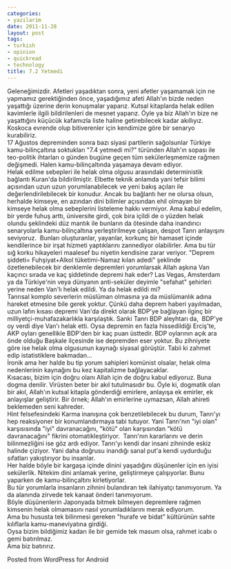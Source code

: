 ```yaml
---
categories:
- yazilarim
date: 2011-11-28
layout: post
tags:
- turkish
- opinion
- quickread
- technology
title: 7.2 Yetmedi
---
```


Geleneğimizdir. Afetleri yaşadıktan sonra, yeni afetler yaşamamak için ne yapmamız gerektiğinden önce, yaşadığımız afeti Allah'ın bizde neden yaşattığı üzerine derin konuşmalar yaparız. Kutsal kitaplarda helak edilen kavimlerle ilgili bildirilenleri de mesnet yaparız. Öyle ya biz Allah'ın bize ne yaşattığını küçücük kafamızla liste haline getirebilecek kadar akıllıyız. Koskoca evrende olup bitiverenler için kendimize göre bir senaryo kurabiliriz.  
17 Ağustos depreminden sonra bazı siyasi partilerin sağolsunlar Türkiye kamu-bilinçaltına soktukları "7.4 yetmedi mi?" türünden Allah'ın sopası ile teo-politik ihtarları o günden bugüne geçen tüm sekülerleşmemize rağmen değişmedi. Halen kamu-bilinçaltında yaşamaya devam ediyor.  
Helak edilme sebepleri ile helak olma olgusu arasındaki deterministik bağlantı Kuran'da bildirilmiştir. Elbette teknik anlamda yani tefsir bilimi açısından uzun uzun yorumlanabilecek ve yeni bakış açıları ile değerlendirilebilecek bir konudur. Ancak bu bağlantı her ne olursa olsun, herhalde kimseye, en azından dini bilimler açısından ehil olmayan bir kimseye helak olma sebeplerini listeleme hakkı vermiyor. Ama kabul edelim, bir yerde fuhuş arttı, üniversite girdi, çok bira içildi de o yüzden helak olundu şeklindeki düz mantık ile bunların da ötesinde daha inandırıcı senaryolarla kamu-bilinçaltına yerleştirilmeye çalışan, despot Tanrı anlayışını seviyoruz.  Bunları oluşturanlar, yayanlar, korkunç bir hamaset içinde kendilerince bir irşat hizmeti yaptıklarını zannediyor olabilirler. Ama bu tür sığ korku hikayeleri maalesef bu niyetin kendisine zarar veriyor. "Deprem şiddeti= Fuhşiyat+Alkol tüketimi-Namaz kılan adedi" şeklinde özetlenebilecek bir denklemle depremleri yorumlarsak Allah aşkına Van kaçıncı sırada ve kaç şiddetinde depremi hak eder? Las Vegas, Amsterdam ya da Türkiye'nin veya dünyanın anti-seküler deyimle "sefahat" şehirleri yerine neden Van'lı helak edildi. Ya da helak edildi mi?  
Tanrısal komplo severlerin müslüman olmasına ya da müslümanlık adına hareket etmesine bile gerek yoktur. Çünkü daha deprem haberi yayılmadan, uzun lafın kısası depremi Van'da direkt olarak BDP'ye bağlayan ilginç bir milliyetçi-muhafazakarlıkla karşılaştık. Sanki Tanrı BDP aleyhtarı da,  BDP'ye oy verdi diye Van'ı helak etti. Oysa depremin en fazla hissedildiği Erciş'te, AKP oyları genellikle BDP'den bir kaç puan üsttedir. BDP oylarının açık ara önde olduğu Başkale ilçesinde ise depremden eser yoktur. Bu zihniyete göre ise helak olma olgusunun kaynağı siyasal görüştür. Tabii ki zahmet edip istatistiklere bakmadan...  
İronik ama her halde bu tip yorum sahipleri komünist olsalar, helak olma nedenlerinin kaynağını bu kez kapitalizme bağlayacaklar.  
Kısacası, bizim için doğru olanı Allah için de doğru kabul ediyoruz. Buna dogma denilir. Virüsten beter bir akıl tutulmasıdır bu. Öyle ki, dogmatik olan bir akıl, Allah'ın kutsal kitapla gönderdiği emirlere, anlayışa ek emirler, ek anlayışlar geliştirir. Bir örnek; Allah'ın emirlerine uymazsan, Allah ahireti beklemeden seni kahreder.  
Hint felsefesindeki Karma inanışına çok benzetilebilecek bu durum, Tanrı'yı hep reaksiyoner bir konumlandırmaya tabi tutuyor. Yani Tanrı'nın "iyi olan" karşısısında "iyi" davranacağını, "kötü" olan karşısından "kötü davranacağını" fikrini otomatikleştiriyor.  Tanrı'nın kararlarını ve derin bilinmezliğini ise göz ardı ediyor. Tanrı'yı kendi dar insani zihninde eskiz halinde çiziyor. Yani daha doğrusu inandığı sanal put'a kendi uydurduğu sıfatları yakıştırıyor bu insanlar.  
Her halde böyle bir kargaşa içinde dinini yaşadığını düşünenler için en iyisi sekülerlik. Nitekim dini anlamak yerine, geliştirmeye çalışıyorlar. Bunu yaparken de kamu-bilinçaltını kirletiyorlar.  
Bu tür yorumlarla insanların zihnini bulandıran tek ilahiyatçı tanımıyorum. Ya da alanında zirvede tek kanaat önderi tanımıyorum.  
Böyle düşünenlerin Japonyada bitmek bilmeyen depremlere rağmen kimsenin helak olmamasını nasıl yorumladıklarını merak ediyorum.  
Ama bu hususta tek bilinmesi gereken "hurafe ve bidat" kültürünün sahte kılıflarla kamu-maneviyatına girdiği.  
Oysa bizim bildiğimiz kadarı ile bir gemide tek masum olsa, rahmet icabı o gemi batırılmaz.  
Ama biz batırırız.

Posted from WordPress for Android

